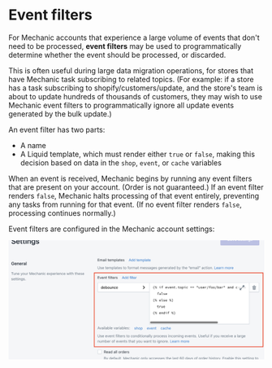 # Event filters

For Mechanic accounts that experience a large volume of events that don't need to be processed, **event filters** may be used to programmatically determine whether the event should be processed, or discarded.

This is often useful during large data migration operations, for stores that have Mechanic task subscribing to related topics. \(For example: if a store has a task subscribing to shopify/customers/update, and the store's team is about to update hundreds of thousands of customers, they may wish to use Mechanic event filters to programmatically ignore all update events generated by the bulk update.\)

An event filter has two parts:

* A name
* A Liquid template, which must render either `true` or `false`, making this decision based on data in the `shop`, `event`, or `cache` variables

When an event is received, Mechanic begins by running any event filters that are present on your account. \(Order is not guaranteed.\) If an event filter renders `false`, Mechanic halts processing of that event entirely, preventing any tasks from running for that event. \(If no event filter renders `false`, processing continues normally.\)

Event filters are configured in the Mechanic account settings:

![](../../../.gitbook/assets/image%20%281%29.png)

